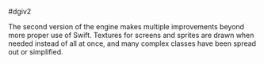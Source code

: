 #dgiv2

The second version of the engine makes multiple improvements beyond more proper use of Swift. Textures for screens and sprites are drawn when needed instead of all at once, and many complex classes have been spread out or simplified.

